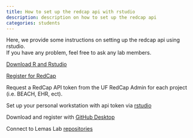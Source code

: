 ```yaml
---
title: How to set up the redcap api with rstudio 
description: description on how to set up the redcap api
categories: students
---
```


Here, we provide some instructions on setting up the redcap api using rstudio.  
If you have any problem, feel free to ask any lab members.

[Download R and Rstudio](https://cran.r-project.org/bin/windows/base/)

[Register for RedCap ](https://www.ctsi.ufl.edu/category/redcap/)

Request a RedCap API token from the UF RedCap Admin for each project (i.e. BEACH, EHR, ect).

Set up your personal workstation with api token via [rstudio](https://cran.r-project.org/web/packages/keyringr/vignettes/Avoiding_plain_text_passwords_in_R_with_keyringr.html)

Download and register with [GitHub Desktop](https://desktop.github.com/) 

Connect to Lemas Lab [repositories](https://github.com/lemaslab)